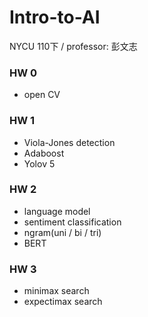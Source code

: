 # Intro-to-AI
NYCU 110下 / professor: 彭文志

### HW 0
- open CV

### HW 1
- Viola-Jones detection
- Adaboost
- Yolov 5

### HW 2
- language model
- sentiment classification
- ngram(uni / bi / tri)
- BERT

### HW 3
- minimax search
- expectimax search


